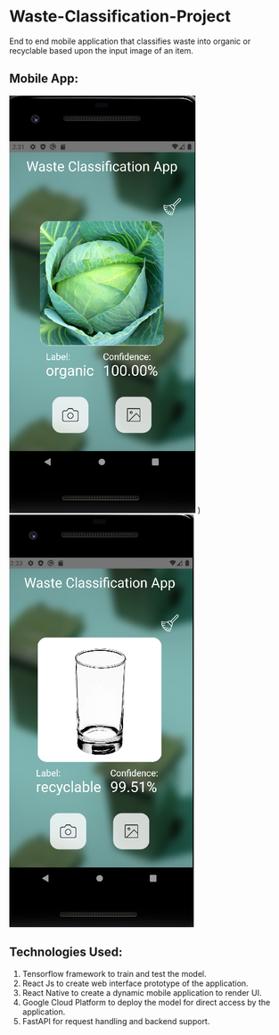 # Waste-Classification-Project
End to end mobile application that classifies waste into organic or recyclable based upon the input image of an item.

## Mobile App:
![alt text](https://github.com/ShreySrivas/Waste-Classification-Project/blob/c48b30d989aaeefe74c72c9f6436d0164fba93bc/screenshot1.PNG)
)
![alt text](https://github.com/ShreySrivas/Waste-Classification-Project/blob/c48b30d989aaeefe74c72c9f6436d0164fba93bc/screenshot2.PNG)

## Technologies Used:
1. Tensorflow framework to train and test the model.
2. React Js to create web interface prototype of the application.
3. React Native to create a dynamic mobile application to render UI.
4. Google Cloud Platform to deploy the model for direct access by the application.
5. FastAPI for request handling and backend support.
